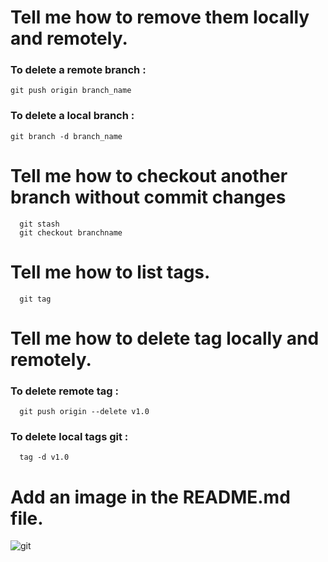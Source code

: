 # Tell me how to remove them locally and remotely.
### To delete a remote branch :
```git push origin branch_name```
### To delete a local branch :
```git branch -d branch_name ```

# Tell me how to checkout another branch without commit changes
      git stash
      git checkout branchname
  
# Tell me how to list tags.
      git tag
# Tell me how to delete tag locally and remotely.
### To delete remote tag : 
      git push origin --delete v1.0
### To delete local tags git :
      tag -d v1.0
# Add an image in the README.md file.

![git](https://github.com/user-attachments/assets/34913dd7-037e-40f3-9d64-687f925b0483)
